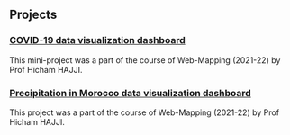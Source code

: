 ## Projects

### <a href="https://ayoubft.github.io/projetCovid-2/" target="_blank">COVID-19 data visualization dashboard</a>

This mini-project was a part of the course of Web-Mapping (2021-22) by Prof Hicham HAJJI.

### <a href="https://ayoubft.github.io/wm-22-project/public/" target="_blank">Precipitation in Morocco data visualization dashboard</a>

This project was a part of the course of Web-Mapping (2021-22) by Prof Hicham HAJJI.
